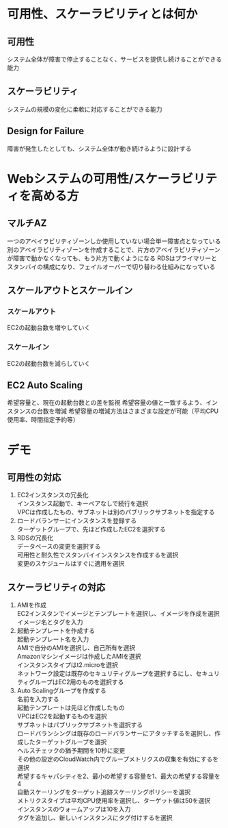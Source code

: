 
# 可用性、スケーラビリティとは何か
## 可用性
システム全体が障害で停止することなく、サービスを提供し続けることができる能力

## スケーラビリティ
システムの規模の変化に柔軟に対応することができる能力

## Design for Failure
障害が発⽣したとしても、システム全体が動き続けるように設計する

# Webシステムの可用性/スケーラビリティを高める方
## マルチAZ
一つのアベイラビリティゾーンしか使用していない場合単⼀障害点となっている
別のアベイラビリティゾーンを作成することで、片方のアベイラビリティゾーンが障害で動かなくなっても、もう片方で動くようになる
RDSはプライマリーとスタンバイの構成になり、フェイルオーバーで切り替わる仕組みになっている

## スケールアウトとスケールイン
### スケールアウト
EC2の起動台数を増やしていく

### スケールイン
EC2の起動台数を減らしていく

## EC2 Auto Scaling
希望容量と、現在の起動台数との差を監視
希望容量の値と⼀致するよう、インスタンスの台数を増減
希望容量の増減⽅法はさまざまな設定が可能（平均CPU使⽤率、時間指定予約等）

# デモ
## 可用性の対応
1. EC2インスタンスの冗長化<br>
インスタンス起動で、キーペアなしで続行を選択<br>
VPCは作成したもの、サブネットは別のパブリックサブネットを指定する<br>
2. ロードバランサーにインスタンスを登録する<br>
ターゲットグループで、先ほど作成したEC2を選択する<br>
3. RDSの冗長化<br>
データベースの変更を選択する<br>
可用性と耐久性でスタンバイインスタンスを作成するを選択<br>
変更のスケジュールはすぐに適用を選択<br>

## スケーラビリティの対応
1. AMIを作成<br>
EC2インスタンでイメージとテンプレートを選択し、イメージを作成を選択<br>
イメージ名とタグを入力<br>
2. 起動テンプレートを作成する<br>
起動テンプレート名を入力<br>
AMIで自分のAMIを選択し、自己所有を選択<br>
Amazonマシンイメージは作成したAMIを選択<br>
インスタンスタイプはt2.microを選択<br>
ネットワーク設定は既存のセキュリティグループを選択するにし、セキュリティグループはEC2用のものを選択する<br>
3. Auto Scalingグループを作成する<br>
名前を入力する<br>
起動テンプレートは先ほど作成したもの<br>
VPCはEC2を起動するものを選択<br>
サブネットはパブリックサブネットを選択する<br>
ロードバランシングは既存のロードバランサーにアタッチするを選択し、作成したターゲットグループを選択<br>
ヘルスチェックの猶予期間を10秒に変更<br>
その他の設定のCloudWatch内でグループメトリクスの収集を有効にするを選択<br>
希望するキャパシティを2、最小の希望する容量を1、最大の希望する容量を4<br>
自動スケーリングをターゲット追跡スケーリングポリシーを選択<br>
メトリクスタイプは平均CPU使用率を選択し、ターゲット値は50を選択<br>
インスタンスのウォームアップは10を入力<br>
タグを追加し、新しいインスタンスにタグ付けするを選択<br>






